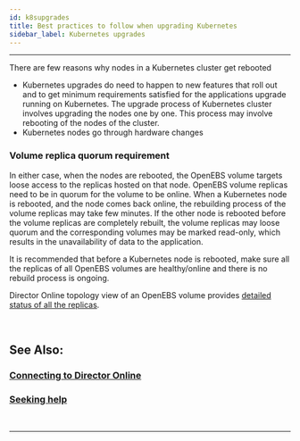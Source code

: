 ```yaml
---
id: k8supgrades
title: Best practices to follow when upgrading Kubernetes
sidebar_label: Kubernetes upgrades
---
```

------

There are few reasons why nodes in a Kubernetes cluster get  rebooted

- Kubernetes upgrades do need to happen to new features that roll out and to get minimum requirements satisfied for the applications upgrade running on Kubernetes. The upgrade process of Kubernetes cluster involves upgrading the nodes one by one. This process may involve rebooting of the nodes of the cluster.
- Kubernetes nodes go through hardware changes



### Volume replica quorum requirement

In either case, when the nodes are rebooted, the OpenEBS volume targets loose access to the replicas hosted on that node. OpenEBS volume replicas need to be in quorum for the volume to be online. When a Kubernetes node is rebooted, and the node comes back online, the rebuilding process of the volume replicas may take few minutes. If the other node is rebooted before the volume replicas are completely rebuilt, the volume replicas may loose quorum and the corresponding volumes may be marked read-only, which results in the unavailability of data to the application.



It is recommended that before a Kubernetes node is rebooted, make sure all the replicas of all OpenEBS volumes are healthy/online and there is no rebuild process is ongoing.

Director Online topology view of an OpenEBS volume provides [detailed status of all the replicas](/v120/docs/next/directoronline.html#cstor-custom-resources-view). 



<br>

## See Also:

### [Connecting to Director Online](/v120/docs/next/directoronline.html)

### [Seeking help](/v120/docs/next/support.html)

<br>

<hr>

<br>

<!-- Hotjar Tracking Code for https://docs.openebs.io -->

<script>
   (function(h,o,t,j,a,r){
       h.hj=h.hj||function(){(h.hj.q=h.hj.q||[]).push(arguments)};
       h._hjSettings={hjid:785693,hjsv:6};
       a=o.getElementsByTagName('head')[0];
       r=o.createElement('script');r.async=1;
       r.src=t+h._hjSettings.hjid+j+h._hjSettings.hjsv;
       a.appendChild(r);
   })(window,document,'https://static.hotjar.com/c/hotjar-','.js?sv=');
</script>


<!-- Global site tag (gtag.js) - Google Analytics -->
<script async src="https://www.googletagmanager.com/gtag/js?id=UA-92076314-12"></script>
<script>
  window.dataLayer = window.dataLayer || [];
  function gtag(){dataLayer.push(arguments);}
  gtag('js', new Date());

  gtag('config', 'UA-92076314-12');
</script>
